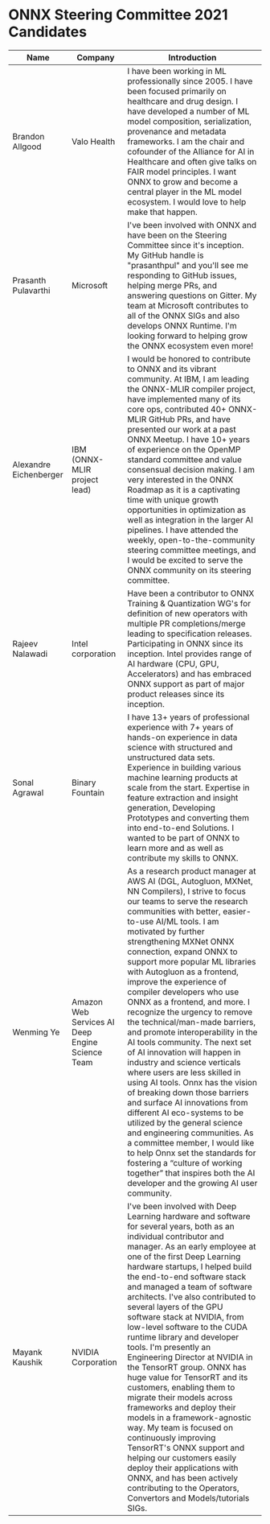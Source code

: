 ONNX Steering Committee 2021 Candidates
==========================================

| Name                   | Company                                         | Introduction                                                                                                                                                                                                                                                                                                                                                                                                                                                                                                                                                                                                                                                                                                                                                                                                                                                                                                                                                                                                                                             |
|------------------------|-------------------------------------------------|----------------------------------------------------------------------------------------------------------------------------------------------------------------------------------------------------------------------------------------------------------------------------------------------------------------------------------------------------------------------------------------------------------------------------------------------------------------------------------------------------------------------------------------------------------------------------------------------------------------------------------------------------------------------------------------------------------------------------------------------------------------------------------------------------------------------------------------------------------------------------------------------------------------------------------------------------------------------------------------------------------------------------------------------------------|
| Brandon Allgood        | Valo Health                                     | I have been working in ML professionally since 2005. I have been focused primarily on healthcare and drug design. I have developed a number of ML model composition, serialization, provenance and metadata frameworks. I am the chair and cofounder of the Alliance for AI in Healthcare and often give talks on FAIR model principles. I want ONNX to grow and become a central player in the ML model ecosystem. I would love to help make that happen.                                                                                                                                                                                                                                                                                                                                                                                                                                                                                                                                                                                               |
| Prasanth Pulavarthi    | Microsoft                                       | I've been involved with ONNX and have been on the Steering Committee since it's inception. My GitHub handle is "prasanthpul" and you'll see me responding to GitHub issues, helping merge PRs, and answering questions on Gitter. My team at Microsoft contributes to all of the ONNX SIGs and also develops ONNX Runtime. I'm looking forward to helping grow the ONNX ecosystem even more!                                                                                                                                                                                                                                                                                                                                                                                                                                                                                                                                                                                                                                                             |
| Alexandre Eichenberger | IBM (ONNX-MLIR project lead)                    | I would be honored to contribute to ONNX and its vibrant community. At IBM, I am leading the ONNX-MLIR compiler project, have implemented many of its core ops, contributed 40+ ONNX-MLIR GitHub PRs, and have presented our work at a past ONNX Meetup. I have 10+ years of experience on the OpenMP standard committee and value consensual decision making. I am very interested in the ONNX Roadmap as it is a captivating time with unique growth opportunities in optimization as well as integration in the larger AI pipelines. I have attended the weekly, open-to-the-community steering committee meetings, and I would be excited to serve the ONNX community on its steering committee.                                                                                                                                                                                                                                                                                                                                                     |
| Rajeev Nalawadi        | Intel corporation                               | Have been a contributor to ONNX Training & Quantization WG's for definition of new operators with multiple PR completions/merge leading to specification releases. Participating in ONNX since its inception. Intel provides range of AI hardware (CPU, GPU, Accelerators) and has embraced ONNX support as part of major product releases since its inception.                                                                                                                                                                                                                                                                                                                                                                                                                                                                                                                                                                  |
| Sonal Agrawal          | Binary Fountain                                 | I have 13+ years of professional experience with 7+ years of hands-on experience in data science with structured and unstructured data sets. Experience in building various machine learning products at scale from the start. Expertise in feature extraction and insight generation, Developing Prototypes and converting them into end-to-end Solutions.  I wanted to be part of ONNX to learn more and as well as contribute my skills to ONNX.                                                                                                                                                                                                                                                                                                                                                                                                                                                                                                                                                                                                      |
| Wenming Ye             | Amazon Web Services AI Deep Engine Science Team | As a research product manager at AWS AI (DGL, Autogluon, MXNet, NN Compilers), I strive to focus our teams to serve the research communities with better, easier-to-use AI/ML tools. I am motivated by further strengthening MXNet ONNX connection, expand ONNX to support more popular ML libraries with Autogluon as a frontend, improve the experience of compiler developers who use ONNX as a frontend, and more. I recognize the urgency to remove the technical/man-made barriers, and promote interoperability in the AI tools community.  The next set of AI innovation will happen in industry and science verticals where users are less skilled in using AI tools. Onnx has the vision of breaking down those barriers and surface AI innovations from different AI eco-systems to be utilized by the general science and engineering communities. As a committee member, I would like to help Onnx set the standards for fostering a “culture of working together” that inspires both the AI developer and the growing AI user community.   |
| Mayank Kaushik         | NVIDIA Corporation                              | I've been involved with Deep Learning hardware and software for several years, both as an individual contributor and manager. As an early employee at one of the first Deep Learning hardware startups, I helped build the end-to-end software stack and managed a team of software architects. I've also contributed to several layers of the GPU software stack at NVIDIA, from low-level software to the CUDA runtime library and developer tools. I'm presently an Engineering Director at NVIDIA in the TensorRT group. ONNX has huge value for TensorRT and its customers, enabling them to migrate their models across frameworks and deploy their models in a framework-agnostic way. My team is focused on continuously improving TensorRT's ONNX support and helping our customers easily deploy their applications with ONNX, and has been actively contributing to the Operators, Convertors and Models/tutorials SIGs.                                                                                                                                                                                                                                                                                                                                                                                                                                                                                                                                                                                                                                                                                                                                                                                                                                                                                                                                                                            |
